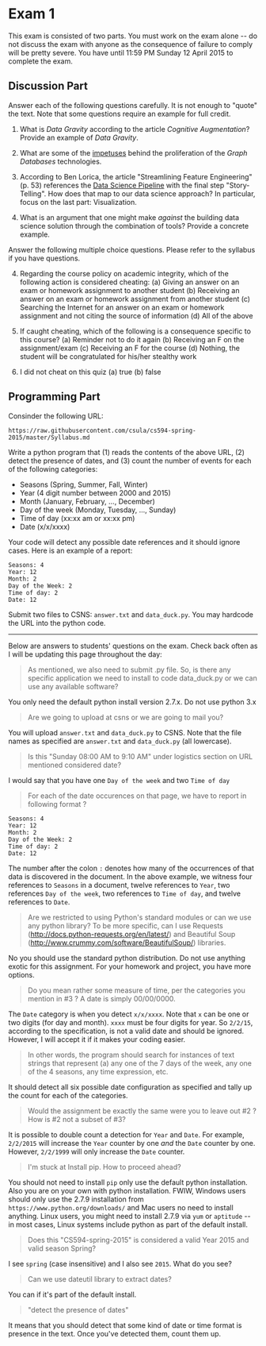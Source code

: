 # Exam 1

This exam is consisted of two parts.  You must work on the exam alone -- do not discuss the exam with anyone as the consequence of failure to comply will be pretty severe.  You have until 11:59 PM Sunday 12 April 2015 to complete the exam.

## Discussion Part

Answer each of the following questions carefully.  It is not enough to "quote" the text.  Note that some questions require an example for full credit.

1. What is _Data Gravity_ according to the article *Cognitive Augmentation*?  Provide an example of _Data Gravity_.

2. What are some of the [impetuses](http://www.merriam-webster.com/dictionary/impetus) behind the proliferation of the _Graph Databases_ technologies.

3. According to Ben Lorica, the article "Streamlining Feature Engineering" (p. 53) references the [Data Science Pipeline](http://radar.oreilly.com/2013/09/data-analysis-just-one-component-of-the-data-science-workflow.html) with the final step "Story-Telling".  How does that map to our data science approach?  In particular, focus on the last part: Visualization.

4. What is an argument that one might make *against* the building data science solution through the combination of tools?  Provide a concrete example.

Answer the following multiple choice questions.  Please refer to the syllabus if you have questions.

4. Regarding the course policy on academic integrity, which of the following action is considered cheating:
(a) Giving an answer on an exam or homework assignment to another student
(b) Receiving an answer on an exam or homework assignment from another student
(c) Searching the Internet for an answer on an exam or homework assignment and not citing the source of information
(d) All of the above

5. If caught cheating, which of the following is a consequence specific to this course?
(a) Reminder not to do it again
(b) Receiving an F on the assignment/exam
(c) Receiving an F for the course
(d) Nothing, the student will be congratulated for his/her stealthy work

6. I did not cheat on this quiz
(a) true
(b) false

## Programming Part

Consinder the following URL:

```
https://raw.githubusercontent.com/csula/cs594-spring-2015/master/Syllabus.md
```

Write a python program that (1) reads the contents of the above URL, (2) detect the presence of dates, and (3) count the number of events for each of the following categories:

* Seasons (Spring, Summer, Fall, Winter)
* Year (4 digit number between 2000 and 2015)
* Month (January, February, ..., December)
* Day of the week (Monday, Tuesday, ..., Sunday)
* Time of day (xx:xx am or xx:xx pm)
* Date (x/x/xxxx)

Your code will detect any possible date references and it should ignore cases. Here is an example of a report: 

```
Seasons: 4 
Year: 12
Month: 2
Day of the Week: 2
Time of day: 2
Date: 12
```

Submit two files to CSNS: `answer.txt` and `data_duck.py`.  You may hardcode the URL into the python code.

---

Below are answers to students' questions on the exam.  Check back often as I will be updating this page throughout the day:

> As mentioned, we also need to submit .py file. So, is there any specific application we need to install to code data_duck.py or we can use any available software? 

You only need the default python install version 2.7.x.  Do not use python 3.x 

> Are we going to upload at csns or we are going to mail you?

You will upload `answer.txt` and `data_duck.py` to CSNS.  Note that the file names as specified are `answer.txt` and `data_duck.py` (all lowercase).

> Is this "Sunday 08:00 AM to 9:10 AM" under logistics section on URL mentioned considered date?

I would say that you have one `Day of the week` and two `Time of day`

> For each of the date occurences on that page, we have to report in following format ?

```
Seasons: 4 
Year: 12
Month: 2
Day of the Week: 2
Time of day: 2
Date: 12
```

The number after the colon `:` denotes how many of the occurrences of that data is discovered in the document.  In the above example, we witness four references to `Seasons` in a document, twelve references to `Year`, two references `Day of the week`, two references to `Time of day`, and twelve references to `Date`.

> Are we restricted to using Python's standard modules or can we use any python library? To be more specific, can I use Requests (http://docs.python-requests.org/en/latest/) and Beautiful Soup (http://www.crummy.com/software/BeautifulSoup/) libraries.

No you should use the standard python distribution.  Do not use anything exotic for this assignment.  For your homework and project, you have more options.

> Do you mean rather some measure of time, per the categories you mention in #3 ?  A date is simply 00/00/0000.

The `Date` category is when you detect `x/x/xxxx`.  Note that `x` can be one or two digits (for day and month).  `xxxx` must be four digits for year.  So `2/2/15`, according to the specification, is not a valid date and should be ignored.  However, I will accept it if it makes your coding easier.

> In other words, the program should search for instances of text strings that represent (a) any one of the 7 days of the week, any one of the 4 seasons, any time expression, etc.

It should detect all six possible date configuration as specified and tally up the count for each of the categories.

> Would the assignment be exactly the same were you to leave out #2 ?  How is #2 not a subset of #3?  

It is possible to double count a detection for `Year` and `Date`.  For example, `2/2/2015` will increase the `Year` counter by one *and* the `Date` counter by one.  However, `2/2/1999` will only increase the `Date` counter.

> I'm stuck at Install pip. How to proceed ahead?

You should not need to install `pip` only use the default python installation.  Also you are on your own with python installation.  FWIW, Windows users should only use the 2.7.9 installation from `https://www.python.org/downloads/` and Mac users no need to install anything.  Linux users, you might need to install 2.7.9 via `yum` or `aptitude` -- in most cases, Linux systems include python as part of the default install.

> Does this "CS594-spring-2015​" is considered a valid Year 2015 and valid season Spring?

I see `spring` (case insensitive) and I also see `2015`.  What do you see?

> Can we use dateutil library to extract dates?

You can if it's part of the default install.

> "detect the presence of dates"

It means that you should detect that some kind of date or time format is presence in the text.  Once you've detected them, count them up.
